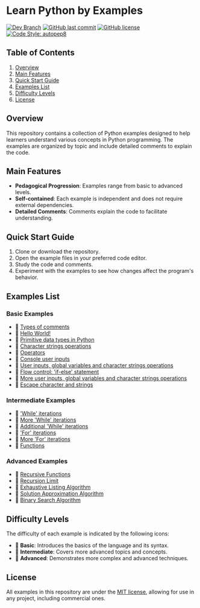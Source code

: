 # Learn Python by Examples

[![Dev Branch](https://img.shields.io/badge/Dev%20Branch-main-blue.svg)](https://github.com/seyerjo/learn-python-by-examples/tree/main)
[![GitHub last commit](https://img.shields.io/github/last-commit/seyerjo/learn-python-by-examples?label=Last%20commit)](https://github.com/seyerjo/learn-python-by-examples/commits/main)
[![GitHub license](https://img.shields.io/github/license/seyerjo/learn-python-by-examples?label=License)](LICENSE)
[![Code Style: autopep8](https://img.shields.io/badge/Code%20Style-autopep8-blue.svg)](https://github.com/hhatto/autopep8)

## Table of Contents

1. [Overview](#overview)
2. [Main Features](#main-features)
3. [Quick Start Guide](#quick-start-guide)
4. [Examples List](#examples-list)
5. [Difficulty Levels](#difficulty-levels)
6. [License](#license)

## Overview

This repository contains a collection of Python examples designed to help learners understand various concepts in Python programming. The examples are organized by topic and include detailed comments to explain the code.

## Main Features

- **Pedagogical Progression**: Examples range from basic to advanced levels.
- **Self-contained**: Each example is independent and does not require external dependencies.
- **Detailed Comments**: Comments explain the code to facilitate understanding.

## Quick Start Guide

1. Clone or download the repository.
2. Open the example files in your preferred code editor.
3. Study the code and comments.
4. Experiment with the examples to see how changes affect the program's behavior.

## Examples List

### Basic Examples

- 📗 [Types of comments](https://github.com/seyerjo/learn-python-by-examples/blob/main/sample_00_comments_types.py)
- 📗 [Hello World!](https://github.com/seyerjo/learn-python-by-examples/blob/main/sample_01_hello_world.py)
- 📗 [Primitive data types in Python](https://github.com/seyerjo/learn-python-by-examples/blob/main/sample_02_primitives_data_types.py)
- 📗 [Character strings operations](https://github.com/seyerjo/learn-python-by-examples/blob/main/sample_03_strings_operations.py)
- 📗 [Operators](https://github.com/seyerjo/learn-python-by-examples/blob/main/sample_04_operators.py)
- 📗 [Console user inputs](https://github.com/seyerjo/learn-python-by-examples/blob/main/sample_05_inputs.py)
- 📗 [User inputs, global variables and character strings operations](https://github.com/seyerjo/learn-python-by-examples/blob/main/sample_06_inputs_variables_and_strings.py)
- 📗 [Flow control: 'if-else' statement](https://github.com/seyerjo/learn-python-by-examples/blob/main/sample_07_flow_control.py)
- 📗 [More user inputs, global variables and character strings operations](https://github.com/seyerjo/learn-python-by-examples/blob/main/sample_08_more_inputs_variables_and_strings.py)
- 📗 [Escape character and strings](https://github.com/seyerjo/learn-python-by-examples/blob/main/sample_09_escape_character_and_strings.py)

### Intermediate Examples

- 📙 ['While' iterations](https://github.com/seyerjo/learn-python-by-examples/blob/main/sample_10_while_iterations.py)
- 📙 [More 'While' iterations](https://github.com/seyerjo/learn-python-by-examples/blob/main/sample_11_more_while_iterations.py)
- 📙 [Additional 'While' iterations](https://github.com/seyerjo/learn-python-by-examples/blob/main/sample_12_additional_while_iterations.py)
- 📙 ['For' iterations](https://github.com/seyerjo/learn-python-by-examples/blob/main/sample_13_for_iterations.py)
- 📙 [More 'For' iterations](https://github.com/seyerjo/learn-python-by-examples/blob/main/sample_14_more_for_iterations.py)
- 📙 [Functions](https://github.com/seyerjo/learn-python-by-examples/blob/main/sample_15_functions.py)

### Advanced Examples

- 📕 [Recursive Functions](https://github.com/seyerjo/learn-python-by-examples/blob/main/sample_16_recursive_functions.py)
- 📕 [Recursion Limit](https://github.com/seyerjo/learn-python-by-examples/blob/main/sample_17_recursion_limit.py)
- 📕 [Exhaustive Listing Algorithm](https://github.com/seyerjo/learn-python-by-examples/blob/main/sample_18_exhaustive_listing_algorithm.py)
- 📕 [Solution Approximation Algorithm](https://github.com/seyerjo/learn-python-by-examples/blob/main/sample_19_solution_approximation_algorithm.py)
- 📕 [Binary Search Algorithm](https://github.com/seyerjo/learn-python-by-examples/blob/main/sample_20_binary_search_algorithm.py)

## Difficulty Levels

The difficulty of each example is indicated by the following icons:

- 📗 **Basic**: Introduces the basics of the language and its syntax.
- 📙 **Intermediate**: Covers more advanced topics and concepts.
- 📕 **Advanced**: Demonstrates more complex and advanced techniques.

## License

All examples in this repository are under the [MIT license](./LICENSE), allowing for use in any project, including commercial ones.
